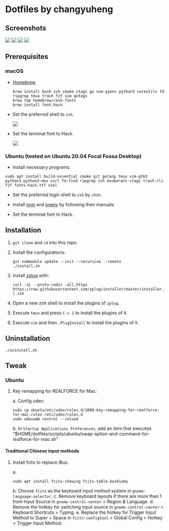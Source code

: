 # Dotfiles by changyuheng

## Screenshots

![](screenshots/git.png)
![](screenshots/root.png)
![](screenshots/vim-ctrl-p.png)
![](screenshots/vim.png)

## Prerequisites

### macOS

- [Homebrew](http://brew.sh/)

    ```
    brew install bash zsh cmake ctags go nvm pyenv python3 coreutils fd ripgrep tmux trash fzf vim gotags
    brew tap homebrew/cask-fonts
    brew install font-hack
    ```

- Set the preferred shell to `zsh`.

    ![](screenshots/macos-terminal-default-shell.png)

- Set the terminal font to Hack.

    ![](screenshots/macos-terminal-font.png)

### Ubuntu (tested on Ubuntu 20.04 Focal Fossa Desktop)

- Install necessary programs.

```
sudo apt install build-essential cmake git golang tmux vim-gtk3 python3 python3-dev curl fd-find ripgrep zsh exuberant-ctags trash-cli fzf fonts-hack-ttf xsel
```

- Set the preferred login shell to `zsh` by `chsh`.

- Install [nvm](https://github.com/creationix/nvm) and [pyenv](https://github.com/pyenv/pyenv) by following their manuals.

- Set the terminal font to Hack.

## Installation

1. `git clone` and `cd` into this repo.

2. Install the configurations:
    ```
    git submodule update --init --recursive --remote
    ./install.sh
    ```

3. Install [zplug](https://github.com/zplug/zplug) with:

    ```
    curl -sL --proto-redir -all,https https://raw.githubusercontent.com/zplug/installer/master/installer.zsh | zsh
    ```

4. Open a new zsh shell to install the plugins of `zplug`.

5. Execute `tmux` and press `C-s I` to install the plugins of it.

6. Execute `vim` and then `:PlugInstall` to install the plugins of it.

## Uninstallation

```
./uninstall.sh
```

## Tweak

### Ubuntu

1. Key remapping for REALFORCE for Mac:

    a. Config udev:
    ```
    sudo cp ubuntu/etc/udev/rules.d/1000-key-remapping-for-realforce-for-mac.rules /etc/udev/rules.d
    sudo udevadm control --reload
    ```
    b. In `Startup Applications Preferences`, add an item that executes "$HOME/dotfiles/scripts/ubuntu/swap-option-and-command-for-realforce-for-mac.sh"

#### Traditional Chinese input methods

1. Install fcitx to replace iBus.

    a.
    ```
    sudo apt install fcitx-chewing fcitx-table-boshiamy
    ```
    b. Choose `fcitx` as the keyboard input method system in `gnome-language-selector`.
    c. Remove keyboard layouts if there are more than 1 from Input Source in `gnome-control-center` > Region & Language.
    d. Remove the hotkey for switching input source in `gnome-control-center` > Keyboard Shortcuts > Typing.
    e. Replace the hotkey for Trigger Input Method to Super + Space in `fcitx-configtool` > Global Config > Hotkey > Trigger Input Method.

